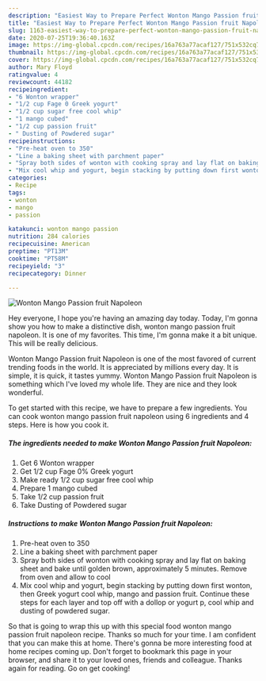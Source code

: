 ```yaml
---
description: "Easiest Way to Prepare Perfect Wonton Mango Passion fruit Napoleon"
title: "Easiest Way to Prepare Perfect Wonton Mango Passion fruit Napoleon"
slug: 1163-easiest-way-to-prepare-perfect-wonton-mango-passion-fruit-napoleon
date: 2020-07-25T19:36:40.163Z
image: https://img-global.cpcdn.com/recipes/16a763a77acaf127/751x532cq70/wonton-mango-passion-fruit-napoleon-recipe-main-photo.jpg
thumbnail: https://img-global.cpcdn.com/recipes/16a763a77acaf127/751x532cq70/wonton-mango-passion-fruit-napoleon-recipe-main-photo.jpg
cover: https://img-global.cpcdn.com/recipes/16a763a77acaf127/751x532cq70/wonton-mango-passion-fruit-napoleon-recipe-main-photo.jpg
author: Mary Floyd
ratingvalue: 4
reviewcount: 44182
recipeingredient:
- "6 Wonton wrapper"
- "1/2 cup Fage 0 Greek yogurt"
- "1/2 cup sugar free cool whip"
- "1 mango cubed"
- "1/2 cup passion fruit"
- " Dusting of Powdered sugar"
recipeinstructions:
- "Pre-heat oven to 350"
- "Line a baking sheet with parchment paper"
- "Spray both sides of wonton with cooking spray and lay flat on baking sheet and bake until golden brown, approximately 5 minutes. Remove from oven and allow to cool"
- "Mix cool whip and yogurt, begin stacking by putting down first wonton, then Greek yogurt cool whip, mango and passion fruit. Continue these steps for each layer and top off with a dollop or yogurt p, cool whip and dusting of powdered sugar."
categories:
- Recipe
tags:
- wonton
- mango
- passion

katakunci: wonton mango passion 
nutrition: 284 calories
recipecuisine: American
preptime: "PT13M"
cooktime: "PT58M"
recipeyield: "3"
recipecategory: Dinner

---
```



![Wonton Mango Passion fruit Napoleon](https://img-global.cpcdn.com/recipes/16a763a77acaf127/751x532cq70/wonton-mango-passion-fruit-napoleon-recipe-main-photo.jpg)

Hey everyone, I hope you're having an amazing day today. Today, I'm gonna show you how to make a distinctive dish, wonton mango passion fruit napoleon. It is one of my favorites. This time, I'm gonna make it a bit unique. This will be really delicious.

Wonton Mango Passion fruit Napoleon is one of the most favored of current trending foods in the world. It is appreciated by millions every day. It is simple, it is quick, it tastes yummy. Wonton Mango Passion fruit Napoleon is something which I've loved my whole life. They are nice and they look wonderful.




To get started with this recipe, we have to prepare a few ingredients. You can cook wonton mango passion fruit napoleon using 6 ingredients and 4 steps. Here is how you cook it.

<!--inarticleads1-->

##### The ingredients needed to make Wonton Mango Passion fruit Napoleon:

1. Get 6 Wonton wrapper
1. Get 1/2 cup Fage 0% Greek yogurt
1. Make ready 1/2 cup sugar free cool whip
1. Prepare 1 mango cubed
1. Take 1/2 cup passion fruit
1. Take  Dusting of Powdered sugar




<!--inarticleads2-->

##### Instructions to make Wonton Mango Passion fruit Napoleon:

1. Pre-heat oven to 350
1. Line a baking sheet with parchment paper
1. Spray both sides of wonton with cooking spray and lay flat on baking sheet and bake until golden brown, approximately 5 minutes. Remove from oven and allow to cool
1. Mix cool whip and yogurt, begin stacking by putting down first wonton, then Greek yogurt cool whip, mango and passion fruit. Continue these steps for each layer and top off with a dollop or yogurt p, cool whip and dusting of powdered sugar.




So that is going to wrap this up with this special food wonton mango passion fruit napoleon recipe. Thanks so much for your time. I am confident that you can make this at home. There's gonna be more interesting food at home recipes coming up. Don't forget to bookmark this page in your browser, and share it to your loved ones, friends and colleague. Thanks again for reading. Go on get cooking!
